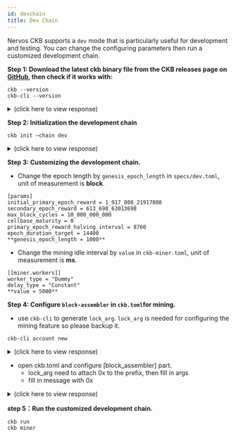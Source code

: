 ```yaml
---
id: devchain
title: Dev Chain
---
```


Nervos CKB supports a `dev` mode that is particularly useful for development and testing. You can change the configuring parameters then run a customized development chain.

**Step 1: Download the latest ckb binary file from the CKB releases page on [GitHub](https://github.com/nervosnetwork/ckb/releases), then check if it works with:**

```
ckb --version 
ckb-cli --version
```

<details>
<summary>(click here to view response)</summary>
```bash
ckb 0.25.2 (dda4ed9 2019-11-17)
ckb-cli 0.25.2 (6ca7bbb 2019-11-17)
```
</details>

**Step 2: Initialization the development chain**

```
ckb init —chain dev
```
<details>
<summary>(click here to view response)</summary>
```bash
WARN: mining feature is disabled because of lacking the block assembler config options
Initialized CKB directory in /Users/zengbing/Documents/work/ckb_v0.25.2_x86_64-apple-darwin
create specs/dev.toml
create ckb.toml
create ckb-miner.toml
```
</details>

**Step 3: Customizing the development chain.**

* Change the epoch length by `genesis_epoch_length` in `specs/dev.toml`, unit of measurement is **block**.

```
[params]
initial_primary_epoch_reward = 1_917_808_21917808
secondary_epoch_reward = 613_698_63013698
max_block_cycles = 10_000_000_000
cellbase_maturity = 0
primary_epoch_reward_halving_interval = 8760
epoch_duration_target = 14400
**genesis_epoch_length = 1000**
```
* Change the mining idle interval by `value` in `ckb-miner.toml`, unit of measurement is **ms**.

```
[[miner.workers]]
worker_type = "Dummy"
delay_type = "Constant"
**value = 5000**
```
**Step 4: Configure `block-assembler` in `ckb.toml`for mining.**
* use `ckb-cli` to generate `lock_arg`. `lock_arg` is needed for configuring the mining feature so please backup it.
```
ckb-cli account new
```
<details>
<summary>(click here to view response)</summary>
```bash
Your new account is locked with a password. Please give a password. Do not forget this password.
Password: 
Repeat password: 
address:
  mainnet: ckb1qyqwge8mnj02una3f94akmqlyfvps5qnk4msls5c5d
  testnet: ckt1qyqwge8mnj02una3f94akmqlyfvps5qnk4msz428c3
lock_arg: e464fb9c9eae4fb1496bdb6c1f2258185013b577
lock_hash: ~
```
</details>

* open ckb.toml and configure [block_assembler] part. 
    *  lock_arg need to attach 0x to the prefix, then fill in  args
    * fill in message with 0x

<details>
<summary>(click here to view response)</summary>
```bash
#
#     ckb cli secp256k1-lock <pubkey> --format cmd
#
# The two commands can be combined together:
#
#     ckb init $(ckb cli secp256k1-lock <pubkey> --format cmd)
#
# secp256k1_blake160_sighash_all example:
 [block_assembler]
 code_hash = "0x9bd7e06f3ecf4be0f2fcd2188b23f1b9fcc88e5d4b65a8637b17723bbda3cce8"
 args = "0xe464fb9c9eae4fb1496bdb6c1f2258185013b577"
 hash_type = "type"
 message = "0x"
```
</details>

**step 5：Run the customized development chain.**

```
ckb run
ckb miner
```